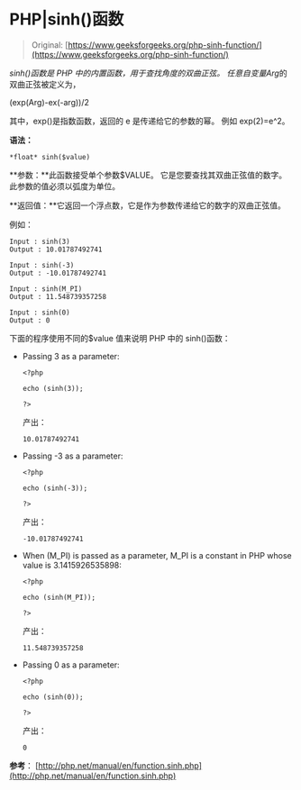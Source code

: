 # PHP|sinh()函数

> Original: [https://www.geeksforgeeks.org/php-sinh-function/](https://www.geeksforgeeks.org/php-sinh-function/)

*sinh()*函数是 PHP 中的内置函数，用于查找角度的双曲正弦。
任意自变量*Arg*的双曲正弦被定义为，

(exp(Arg)-ex(-arg))/2

其中，exp()是指数函数，返回的 e 是传递给它的参数的幂。 例如 exp(2)=e^2。

**语法：**

```
*float* sinh($value)
```

**参数：**此函数接受单个参数$VALUE。 它是您要查找其双曲正弦值的数字。 此参数的值必须以弧度为单位。

**返回值：**它返回一个浮点数，它是作为参数传递给它的数字的双曲正弦值。

例如：

```
Input : sinh(3) 
Output : 10.01787492741

Input : sinh(-3)
Output : -10.01787492741

Input : sinh(M_PI)
Output : 11.548739357258

Input : sinh(0) 
Output : 0

```

下面的程序使用不同的$value 值来说明 PHP 中的 sinh()函数：

*   Passing 3 as a parameter:

    ```
    <?php

    echo (sinh(3));

    ?>      
    ```

    产出：

    ```
    10.01787492741
    ```

*   Passing -3 as a parameter:

    ```
    <?php

    echo (sinh(-3));

    ?>      
    ```

    产出：

    ```
    -10.01787492741
    ```

*   When (M_PI) is passed as a parameter, M_PI is a constant in PHP whose value is 3.1415926535898:

    ```
    <?php

    echo (sinh(M_PI));

    ?>      
    ```

    产出：

    ```
    11.548739357258
    ```

*   Passing 0 as a parameter:

    ```
    <?php

    echo (sinh(0));

    ?>      
    ```

    产出：

    ```
    0
    ```

**参考**：
[http://php.net/manual/en/function.sinh.php](http://php.net/manual/en/function.sinh.php)